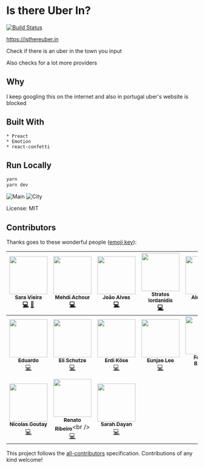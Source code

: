 # Is there Uber In?

[![Build Status](https://travis-ci.org/SaraVieira/uber-cities.svg)](https://travis-ci.org/SaraVieira/uber-cities)

https://isthereuber.in

Check if there is an uber in the town you input

Also checks for a lot more providers

## Why

I keep googling this on the internet and also in portugal uber's website is blocked

## Built With

    * Preact
    * Emotion
    * react-confetti

## Run Locally

```sh
yarn
yarn dev
```

![Main](https://i.imgur.com/GVOZqEk.png) ![City](https://i.imgur.com/ZSJbba6.png)

License: MIT

## Contributors

Thanks goes to these wonderful people ([emoji key](https://github.com/kentcdodds/all-contributors#emoji-key)):

<!-- ALL-CONTRIBUTORS-LIST:START - Do not remove or modify this section -->
<!-- prettier-ignore -->
| [<img src="https://avatars0.githubusercontent.com/u/1051509?v=4" width="100px;"/><br /><sub><b>Sara Vieira</b></sub>](http://iamsaravieira.com)<br />[💻](https://github.com/SaraVieira/uber-cities/commits?author=SaraVieira "Code") [🤔](#ideas-SaraVieira "Ideas, Planning, & Feedback") | [<img src="https://avatars2.githubusercontent.com/u/304450?v=4" width="100px;"/><br /><sub><b>Mehdi Achour</b></sub>](https://twitter.com/mac_hour)<br />[💻](https://github.com/SaraVieira/uber-cities/commits?author=machour "Code") | [<img src="https://avatars0.githubusercontent.com/u/843454?v=4" width="100px;"/><br /><sub><b>João Alves</b></sub>](http://joaoqalves.net)<br />[💻](https://github.com/SaraVieira/uber-cities/commits?author=joaoqalves "Code") | [<img src="https://avatars3.githubusercontent.com/u/5058640?v=4" width="100px;"/><br /><sub><b>Stratos Iordanidis</b></sub>](http://iamstratos.com)<br />[💻](https://github.com/SaraVieira/uber-cities/commits?author=iamstratos "Code") | [<img src="https://avatars3.githubusercontent.com/u/5701162?v=4" width="100px;"/><br /><sub><b>Alex Jover</b></sub>](https://github.com/alexjoverm)<br />[💻](https://github.com/SaraVieira/uber-cities/commits?author=alexjoverm "Code") | [<img src="https://avatars1.githubusercontent.com/u/5629478?v=4" width="100px;"/><br /><sub><b>Bruno Ukita</b></sub>](https://github.com/ukita)<br />[💻](https://github.com/SaraVieira/uber-cities/commits?author=ukita "Code") | [<img src="https://avatars0.githubusercontent.com/u/1227748?v=4" width="100px;"/><br /><sub><b>Donovan</b></sub>](https://donovanisherwood.com/)<br />[💻](https://github.com/SaraVieira/uber-cities/commits?author=donovantc "Code") |
| :---: | :---: | :---: | :---: | :---: | :---: | :---: |
| [<img src="https://avatars3.githubusercontent.com/u/3196685?v=4" width="100px;"/><br /><sub><b>Eduardo</b></sub>](https://eduarmreyes-portfolio.herokuapp.com/)<br />[💻](https://github.com/SaraVieira/uber-cities/commits?author=eduarmreyes "Code") | [<img src="https://avatars2.githubusercontent.com/u/5872126?v=4" width="100px;"/><br /><sub><b>Eli Schutze</b></sub>](http://twitter.com/elibelly)<br />[💻](https://github.com/SaraVieira/uber-cities/commits?author=elischutze "Code") | [<img src="https://avatars3.githubusercontent.com/u/2957624?v=4" width="100px;"/><br /><sub><b>Erdi Köse</b></sub>](https://erdkse.com)<br />[💻](https://github.com/SaraVieira/uber-cities/commits?author=erdkse "Code") | [<img src="https://avatars3.githubusercontent.com/u/499898?v=4" width="100px;"/><br /><sub><b>Eunjae Lee</b></sub>](https://twitter.com/eunjae_lee)<br />[💻](https://github.com/SaraVieira/uber-cities/commits?author=eunjae-lee "Code") | [<img src="https://avatars3.githubusercontent.com/u/1402241?v=4" width="100px;"/><br /><sub><b>Federico Brigante</b></sub>](https://twitter.com/bfred_it)<br />[💻](https://github.com/SaraVieira/uber-cities/commits?author=bfred-it "Code") | [<img src="https://avatars1.githubusercontent.com/u/4780756?v=4" width="100px;"/><br /><sub><b>Luke Bonaccorsi</b></sub>](https://lukeb.co.uk)<br />[💻](https://github.com/SaraVieira/uber-cities/commits?author=lukeb-uk "Code") | [<img src="https://avatars3.githubusercontent.com/u/1500628?v=4" width="100px;"/><br /><sub><b>Nick Barry</b></sub>](https://itsnickbarry.github.io/hyperbolic-canvas)<br />[💻](https://github.com/SaraVieira/uber-cities/commits?author=ItsNickBarry "Code") |
| [<img src="https://avatars1.githubusercontent.com/u/2587348?v=4" width="100px;"/><br /><sub><b>Nicolas Goutay</b></sub>](https://phacks.github.io)<br />[💻](https://github.com/SaraVieira/uber-cities/commits?author=phacks "Code") | [<img src="https://avatars2.githubusercontent.com/u/3277185?v=4" width="100px;"/><br /><sub><b>Renato Ribeiro</b></sub>](http://twitter.com/renatorib_)<br />[💻](https://github.com/SaraVieira/uber-cities/commits?author=renatorib "Code") | [<img src="https://avatars1.githubusercontent.com/u/5370675?v=4" width="100px;"/><br /><sub><b>Sarah Dayan</b></sub>](http://frontstuff.io)<br />[💻](https://github.com/SaraVieira/uber-cities/commits?author=sarahdayan "Code") |
<!-- ALL-CONTRIBUTORS-LIST:END -->

This project follows the [all-contributors](https://github.com/kentcdodds/all-contributors) specification. Contributions of any kind welcome!